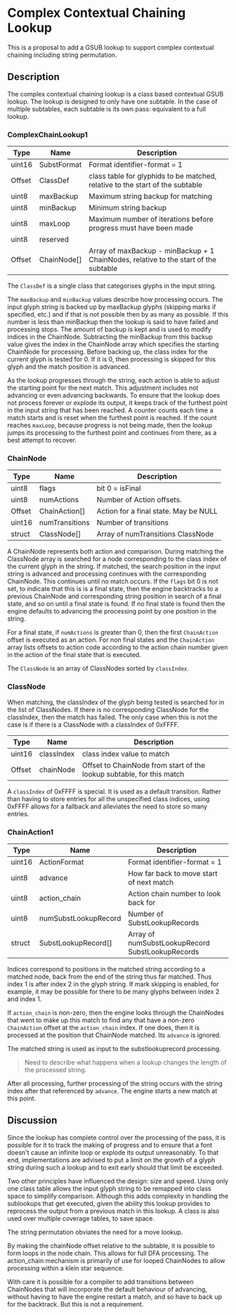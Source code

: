 # Complex Contextual Chaining Lookup

This is a proposal to add a GSUB lookup to support complex contextual chaining including string permutation.


## Description

The complex contextual chaining lookup is a class based contextual GSUB lookup. The lookup is designed to only have one subtable. In the case of multiple subtables, each subtable is its own pass: equivalent to a full lookup.

### ComplexChainLookup1

Type   | Name        | Description
------ |-----------  |--------------------------
uint16 | SubstFormat | Format identifier-format = 1
Offset | ClassDef    | class table for glyphids to be matched, relative to the start of the subtable
uint8  | maxBackup   | Maximum string backup for matching
uint8  | minBackup   | Minimum string backup
uint8  | maxLoop     | Maximum number of iterations before progress must have been made
uint8  | reserved    |
Offset | ChainNode[] | Array of maxBackup - minBackup + 1 ChainNodes, relative to the start of the subtable

The `ClassDef` is a single class that categorises glyphs in the input string.

The `maxBackup` and `minBackup` values describe how processing occurs. The input glyph string is backed up
by maxBackup glyphs (skipping marks if specified, etc.) and if that is not possible then by as many as possible.
If this number is less than minBackup then the lookup is said to have failed and processing stops. The amount
of backup is kept and is used to modify indices in the ChainNode. Subtracting the minBackup from this backup
value gives the index in the ChainNode array which specifies the starting ChainNode for processing. Before
backing up, the class index for the current glyph is tested for 0. If it is 0, then processing is skipped
for this glyph and the match position is advanced.

As the lookup progresses through the string, each action is able to adjust the starting point for the next
match. This adjustment includes not advancing or even advancing backwards. To ensure that the lookup
does not process forever or explode its output, it keeps track of the furthest point in the input string that
has been reached. A counter counts each time a match starts and is reset when the furthest point is reached.
If the count reaches `maxLoop`, because progress is not being made, then the lookup jumps its processing
to the furthest point and continues from there, as a best attempt to recover.

### ChainNode

Type   | Name                 | Description
------ |-----------           |--------------------------
uint8  | flags				  | bit 0 = isFinal
uint8  | numActions			  | Number of Action offsets.
Offset | ChainAction[]        | Action for a final state. May be NULL
uint16 | numTransitions       | Number of transitions
struct | ClassNode[]          | Array of numTransitions ClassNode

A ChainNode represents both action and comparison. During matching the ClassNode array is searched for
a node corresponding to the class index of the current glyph in the string. If matched, the search
position in the input string is advanced and processing continues with the corresponding ChainNode.
This continues until no match occurs. If the `flags` bit 0 is not set, to indicate that this is
is a final state, then the engine backtracks to a previous ChainNode and corresponding string
position in search of a final state, and so on until a final state is found. If no final state is
found then the engine defaults to advancing the processing point by one position in the string.

For a final state, if `numActions` is greater than 0, then the first `ChainAction` offset is executed
as an action. For non final states and the `ChainAction` array lists offsets to action code
according to the action chain number given in the action of the final state that is executed.

The `ClassNode` is an array of ClassNodes sorted by `classIndex`.

### ClassNode

When matching, the classIndex of the glyph being tested is searched for in the list of ClassNodes. If
there is no corresponding ClassNode for the classIndex, then the match has failed. The only case when
this is not the case is if there is a ClassNode with a classIndex of 0xFFFF.

Type   | Name       | Description
------ |----------- |--------------------------
uint16 | classIndex | class index value to match
Offset | chainNode  | Offset to ChainNode from start of the lookup subtable, for this match

A `classIndex` of 0xFFFF is special. It is used as a default transition. Rather than having
to store entries for all the unspecified class indices, using 0xFFFF allows for a fallback and alleviates
the need to store so many entries.

### ChainAction1

Type   | Name                 | Description
------ |-----------           |--------------------------
uint16 | ActionFormat         | Format identifier-format = 1
uint8  | advance              | How far back to move start of next match
uint8  | action_chain		  | Action chain number to look back for
uint8  | numSubstLookupRecord | Number of SubstLookupRecords
struct | SubstLookupRecord[]  | Array of numSubstLookupRecord SubstLookupRecords

Indices correspond to positions in the matched string according to a matched node, back from the end
of the string thus far matched. Thus index 1 is after index 2 in the glyph string. If mark skipping
is enabled, for example, it may be possible for there to be many glyphs between index 2 and index 1.

If `action_chain` is non-zero, then the engine looks through the ChainNodes that went to make up
this match to find any that have a non-zero `ChainAction` offset at the `action_chain` index.
If one does, then it is processed at the position that ChainNode matched. Its `advance` is
ignored.

The matched string is used as input to the substlookuprecord processing.

> Need to describe what happens when a lookup changes the length of the processed string.

After all processing, further processing of the string occurs with the string index after that
referenced by `advance`. The engine starts a new match at this point.

## Discussion

Since the lookup has complete control over the processing of the pass, it is possible for it
to track the making of progress and to ensure that a font doesn't cause an infinite loop or explode
its output unreasonably. To that end, implementations are advised to put a limit on the growth
of a glyph string during such a lookup and to exit early should that limit be exceeded.

Two other principles have influenced the design: size and speed. Using only one class table allows
the input glyph string to be remapped into class space to simplify comparison. Although this adds complexity
in handling the sublookups that get executed, given the ability this lookup provides to reprocess
the output from a previous match in this lookup. A class is also used over multiple coverage tables, to save space.

The string permutation obviates the need for a move lookup.

By making the chainNode offset relative to the subtable, it is possible to form loops in the
node chain. This allows for full DFA processing. The action_chain mechanism is primarily of use
for looped ChainNodes to allow processing within a klein star sequence.

With care it is possible for a compiler to add transitions between ChainNodes that will incorporate
the default behaviour of advancing, without having to have the engine restart a match, and
so have to back up for the backtrack. But this is not a requirement.

